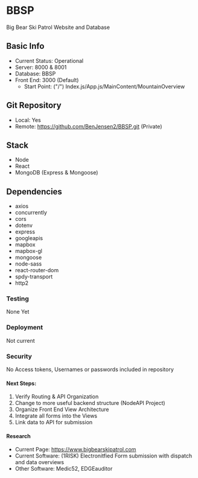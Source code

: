 # BBSP
Big Bear Ski Patrol Website and Database

## Basic Info
- Current Status: Operational
- Server: 8000 & 8001
- Database: BBSP
- Front End: 3000 (Default)
  - Start Point: ("/") Index.js/App.js/MainContent/MountainOverview

## Git Repository
- Local: Yes
- Remote: https://github.com/BenJensen2/BBSP.git (Private)

## Stack
- Node
- React
- MongoDB (Express & Mongoose)

## Dependencies
- axios
- concurrently
- cors
- dotenv
- express
- googleapis
- mapbox
- mapbox-gl
- mongoose
- node-sass
- react-router-dom
- spdy-transport
- http2

### Testing
None Yet

### Deployment
Not current

### Security
No Access tokens, Usernames or passwords included in repository

#### Next Steps:
1. Verify Routing & API Organization
2. Change to more useful backend structure (NodeAPI Project)
2. Organize Front End View Architecture
3. Integrate all forms into the Views
4. Link data to API for submission

#### Research
- Current Page: https://www.bigbearskipatrol.com
- Current Software: (1RISK) Electronitfied Form submission with dispatch and data overviews
- Other Software: Medic52, EDGEauditor







